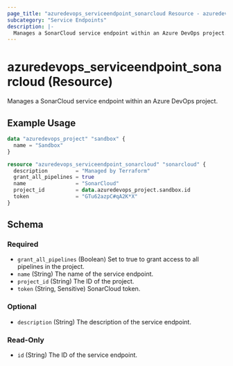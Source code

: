 ```yaml
---
page_title: "azuredevops_serviceendpoint_sonarcloud Resource - azuredevops"
subcategory: "Service Endpoints"
description: |-
  Manages a SonarCloud service endpoint within an Azure DevOps project.
---
```


# azuredevops_serviceendpoint_sonarcloud (Resource)

Manages a SonarCloud service endpoint within an Azure DevOps project.

## Example Usage

```terraform
data "azuredevops_project" "sandbox" {
  name = "Sandbox"
}

resource "azuredevops_serviceendpoint_sonarcloud" "sonarcloud" {
  description         = "Managed by Terraform"
  grant_all_pipelines = true
  name                = "SonarCloud"
  project_id          = data.azuredevops_project.sandbox.id
  token               = "GTu62azpC#qA2K*X"
}
```

<!-- schema generated by tfplugindocs -->
## Schema

### Required

- `grant_all_pipelines` (Boolean) Set to true to grant access to all pipelines in the project.
- `name` (String) The name of the service endpoint.
- `project_id` (String) The ID of the project.
- `token` (String, Sensitive) SonarCloud token.

### Optional

- `description` (String) The description of the service endpoint.

### Read-Only

- `id` (String) The ID of the service endpoint.
